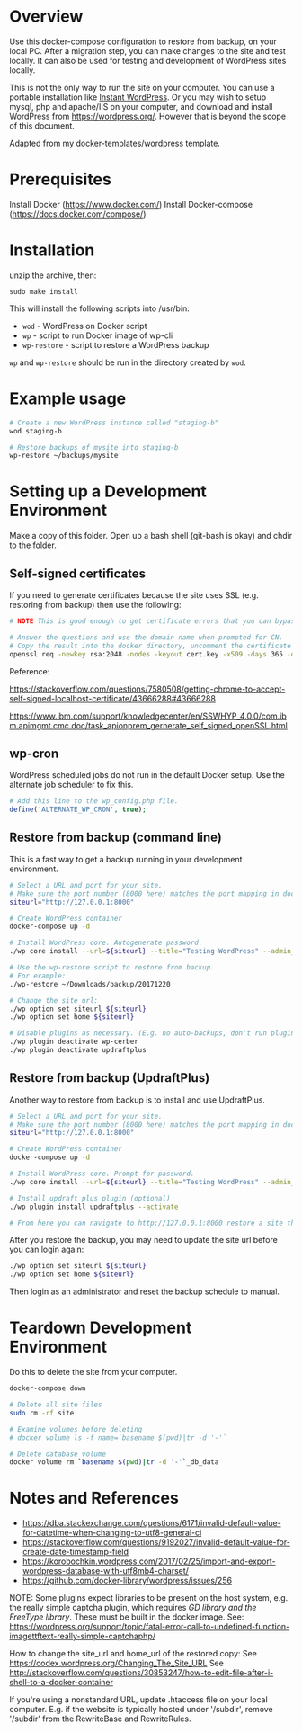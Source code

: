 Overview
========

Use this docker-compose configuration to restore from backup, on your local PC. After a migration step, you can make changes to the site and test locally. It can also be used for testing and development of WordPress sites locally.

This is not the only way to run the site on your computer. You can use a portable installation like [Instant WordPress](http://www.instantwp.com/). Or you may wish to setup mysql, php and apache/IIS on your computer, and download and install WordPress from <https://wordpress.org/>. However that is beyond the scope of this document.

Adapted from my docker-templates/wordpress template.


Prerequisites
=============

Install Docker (https://www.docker.com/)
Install Docker-compose (https://docs.docker.com/compose/)


Installation
============

unzip the archive, then:

```
sudo make install
```

This will install the following scripts into /usr/bin:

- `wod` - WordPress on Docker script
- `wp` - script to run Docker image of wp-cli
- `wp-restore` - script to restore a WordPress backup

`wp` and `wp-restore` should be run in the directory created by `wod`.

# Example usage

```sh
# Create a new WordPress instance called "staging-b"
wod staging-b

# Restore backups of mysite into staging-b
wp-restore ~/backups/mysite
```

# Setting up a Development Environment

Make a copy of this folder. Open up a bash shell (git-bash is okay) and chdir to the folder.

## Self-signed certificates

If you need to generate certificates because the site uses SSL (e.g. restoring from backup) then use the following:

```bash
# NOTE This is good enough to get certificate errors that you can bypass. For full working certificates, see the stackoverflow reference. https://stackoverflow.com/questions/7580508/getting-chrome-to-accept-self-signed-localhost-certificate/43666288#43666288

# Answer the questions and use the domain name when prompted for CN.
# Copy the result into the docker directory, uncomment the certificate lines in the Dockerfile, and rebuild the image.
openssl req -newkey rsa:2048 -nodes -keyout cert.key -x509 -days 365 -out cert.pem
```

Reference:

https://stackoverflow.com/questions/7580508/getting-chrome-to-accept-self-signed-localhost-certificate/43666288#43666288

https://www.ibm.com/support/knowledgecenter/en/SSWHYP_4.0.0/com.ibm.apimgmt.cmc.doc/task_apionprem_gernerate_self_signed_openSSL.html

## wp-cron

WordPress scheduled jobs do not run in the default Docker setup. Use the alternate job scheduler to fix this.

```php
# Add this line to the wp_config.php file.
define('ALTERNATE_WP_CRON', true);
```

## Restore from backup (command line)

This is a fast way to get a backup running in your development environment.

```bash
# Select a URL and port for your site.
# Make sure the port number (8000 here) matches the port mapping in docker-compose.yml.
siteurl="http://127.0.0.1:8000"

# Create WordPress container
docker-compose up -d

# Install WordPress core. Autogenerate password.
./wp core install --url=${siteurl} --title="Testing WordPress" --admin_user="admin" --admin_email="admin@127.0.0.1"

# Use the wp-restore script to restore from backup.
# For example:
./wp-restore ~/Downloads/backup/20171220

# Change the site url:
./wp option set siteurl ${siteurl}
./wp option set home ${siteurl}

# Disable plugins as necessary. (E.g. no auto-backups, don't run plugins known to fail after a restore.)
./wp plugin deactivate wp-cerber
./wp plugin deactivate updraftplus
```

## Restore from backup (UpdraftPlus)

Another way to restore from backup is to install and use UpdraftPlus.
```bash
# Select a URL and port for your site.
# Make sure the port number (8000 here) matches the port mapping in docker-compose.yml.
siteurl="http://127.0.0.1:8000"

# Create WordPress container
docker-compose up -d

# Install WordPress core. Prompt for password.
./wp core install --url=${siteurl} --title="Testing WordPress" --admin_user="admin" --admin_email="admin@127.0.0.1" --prompt=admin_password

# Install updraft plus plugin (optional)
./wp plugin install updraftplus --activate

# From here you can navigate to http://127.0.0.1:8000 restore a site through UpdraftPlus.
```

After you restore the backup, you may need to update the site url before you can login again:

```bash
./wp option set siteurl ${siteurl}
./wp option set home ${siteurl}
```

Then login as an administrator and reset the backup schedule to manual.

# Teardown Development Environment

Do this to delete the site from your computer.

```bash
docker-compose down

# Delete all site files
sudo rm -rf site

# Examine volumes before deleting
# docker volume ls -f name=`basename $(pwd)|tr -d '-'`

# Delete database volume
docker volume rm `basename $(pwd)|tr -d '-'`_db_data
```

# Notes and References

- <https://dba.stackexchange.com/questions/6171/invalid-default-value-for-datetime-when-changing-to-utf8-general-ci>
- <https://stackoverflow.com/questions/9192027/invalid-default-value-for-create-date-timestamp-field>
- <https://korobochkin.wordpress.com/2017/02/25/import-and-export-wordpress-database-with-utf8mb4-charset/>
- <https://github.com/docker-library/wordpress/issues/256>

NOTE: Some plugins expect libraries to be present on the host system, e.g. the really simple captcha plugin, which requires *GD library and the FreeType library*. These must be built in the docker image. See: https://wordpress.org/support/topic/fatal-error-call-to-undefined-function-imagettftext-really-simple-captchaphp/

How to change the site_url and home_url of the restored copy:
See <https://codex.wordpress.org/Changing_The_Site_URL>
See <http://stackoverflow.com/questions/30853247/how-to-edit-file-after-i-shell-to-a-docker-container>

If you're using a nonstandard URL, update .htaccess file on your local computer. E.g. if the website is typically hosted under '/subdir', remove '/subdir' from the RewriteBase and RewriteRules.
